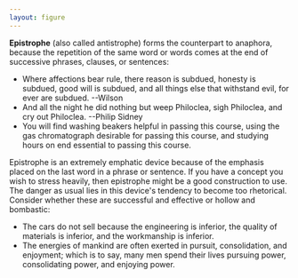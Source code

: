 ```yaml
---
layout: figure
---
```


**Epistrophe** (also called antistrophe) forms the counterpart to anaphora, because the repetition of the same word or words comes at the end of successive phrases, clauses, or sentences:
 - Where affections bear rule, there reason is subdued, honesty is subdued, good will is subdued, and all things else that withstand evil, for ever are subdued. --Wilson
 - And all the night he did nothing but weep Philoclea, sigh Philoclea, and cry out Philoclea. --Philip Sidney
 - You will find washing beakers helpful in passing this course, using the gas chromatograph desirable for passing this course, and studying hours on end essential to passing this course.

Epistrophe is an extremely emphatic device because of the emphasis placed on the last word in a phrase or sentence. If you have a concept you wish to stress heavily, then epistrophe might be a good construction to use. The danger as usual lies in this device's tendency to become too rhetorical. Consider whether these are successful and effective or hollow and bombastic:
 - The cars do not sell because the engineering is inferior, the quality of materials is inferior, and the workmanship is inferior.
 - The energies of mankind are often exerted in pursuit, consolidation, and enjoyment; which is to say, many men spend their lives pursuing power, consolidating power, and enjoying power.
